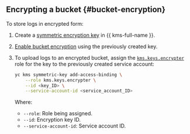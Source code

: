 ## Encrypting a bucket {#bucket-encryption}

To store logs in encrypted form:

1. Create a [symmetric encryption key](../../kms/operations/key.md#create) in {{ kms-full-name }}.
1. [Enable bucket encryption](../../storage/operations/buckets/encrypt.md#add) using the previously created key.
1. To upload logs to an encrypted bucket, assign the [`kms.keys.encrypter`](../../kms/security/index.md#service-roles) role for the key to the previously created service account:

   ```bash
   yc kms symmetric-key add-access-binding \
       --role kms.keys.encrypter \
       --id <key_ID> \
       --service-account-id <service_account_ID>
   ```

   Where:
   * `--role`: Role being assigned.
   * `--id`: Encryption key ID.
   * `--service-account-id`: Service account ID.
